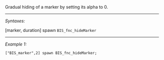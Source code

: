 Gradual hiding of a marker by setting its alpha to 0.


---
*Syntaxes:*

[marker, duration] spawn `BIS_fnc_hideMarker`

---
*Example 1:*

```sqf
["BIS_marker",2] spawn BIS_fnc_hideMarker;
```